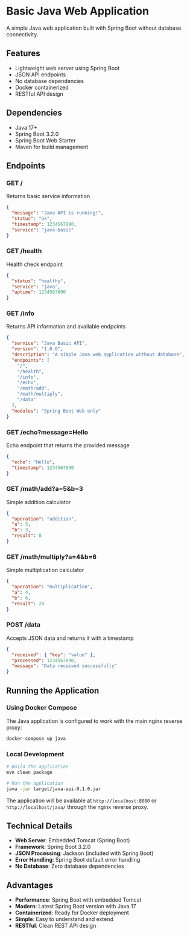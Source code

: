 # Basic Java Web Application

A simple Java web application built with Spring Boot without database connectivity.

## Features

- Lightweight web server using Spring Boot
- JSON API endpoints
- No database dependencies
- Docker containerized
- RESTful API design

## Dependencies

- Java 17+
- Spring Boot 3.2.0
- Spring Boot Web Starter
- Maven for build management

## Endpoints

### GET /

Returns basic service information

```json
{
  "message": "Java API is running!",
  "status": "ok",
  "timestamp": 1234567890,
  "service": "java-basic"
}
```

### GET /health

Health check endpoint

```json
{
  "status": "healthy",
  "service": "java",
  "uptime": 1234567890
}
```

### GET /info

Returns API information and available endpoints

```json
{
  "service": "Java Basic API",
  "version": "1.0.0",
  "description": "A simple Java web application without database",
  "endpoints": [
    "/",
    "/health",
    "/info",
    "/echo",
    "/math/add",
    "/math/multiply",
    "/data"
  ],
  "modules": "Spring Boot Web only"
}
```

### GET /echo?message=Hello

Echo endpoint that returns the provided message

```json
{
  "echo": "Hello",
  "timestamp": 1234567890
}
```

### GET /math/add?a=5&b=3

Simple addition calculator

```json
{
  "operation": "addition",
  "a": 5,
  "b": 3,
  "result": 8
}
```

### GET /math/multiply?a=4&b=6

Simple multiplication calculator

```json
{
  "operation": "multiplication",
  "a": 4,
  "b": 6,
  "result": 24
}
```

### POST /data

Accepts JSON data and returns it with a timestamp

```json
{
  "received": { "key": "value" },
  "processed": 1234567890,
  "message": "Data received successfully"
}
```

## Running the Application

### Using Docker Compose

The Java application is configured to work with the main nginx reverse proxy:

```bash
docker-compose up java
```

### Local Development

```bash
# Build the application
mvn clean package

# Run the application
java -jar target/java-api-0.1.0.jar
```

The application will be available at `http://localhost:8080` or `http://localhost/java/` through the nginx reverse proxy.

## Technical Details

- **Web Server**: Embedded Tomcat (Spring Boot)
- **Framework**: Spring Boot 3.2.0
- **JSON Processing**: Jackson (included with Spring Boot)
- **Error Handling**: Spring Boot default error handling
- **No Database**: Zero database dependencies

## Advantages

- **Performance**: Spring Boot with embedded Tomcat
- **Modern**: Latest Spring Boot version with Java 17
- **Containerized**: Ready for Docker deployment
- **Simple**: Easy to understand and extend
- **RESTful**: Clean REST API design
